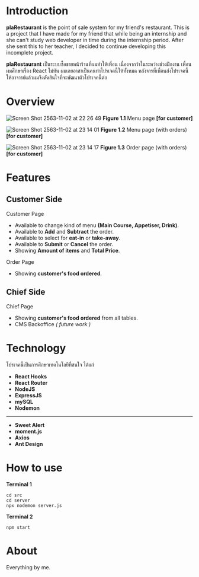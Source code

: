 # Introduction
 **plaRestaurant** is the point of sale system for my friend's restaurant. This is a project that I have made for my friend that while being an internship and she can't study web developer in time during the internship period. After she sent this to her teacher, I decided to continue developing this incomplete project.
 
**plaRestaurant** เป็นระบบซื้อขายหน้าร้านที่ผมทำให้เพื่อน เนื่องจากว่าในระหว่างช่วงฝึกงาน เพื่อนผมศึกษาเรื่อง React ไม่ทัน ผมเลยอาสาเป็นคนทำโปรเจคนี้ให้ทั้งหมด หลังจารที่เพื่อนส่งโปรเจคนี้ให้อาจารย์แล้วผมจึงตัดสินใจที่จะพัฒนาตัวโปรเจคนี้ต่อ
# Overview

![Screen Shot 2563-11-02 at 22 26 49](https://user-images.githubusercontent.com/59742129/97904073-90568a80-1d72-11eb-9fe5-4b9e251b8938.png)
**Figure 1.1** Menu page **[for customer]**

![Screen Shot 2563-11-02 at 23 14 01](https://user-images.githubusercontent.com/59742129/97904068-8fbdf400-1d72-11eb-881d-806c065bdf69.png)
**Figure 1.2** Menu page (with orders) **[for customer]**

![Screen Shot 2563-11-02 at 23 14 17](https://user-images.githubusercontent.com/59742129/97904066-8f255d80-1d72-11eb-9c3b-a414e47b0b15.png)
**Figure 1.3** Order page (with orders) **[for customer]**

# Features

## Customer Side

Customer Page
 - Available to change kind of menu **(Main Course, Appetiser, Drink)**.
 - Available to **Add** and **Subtract**  the order.
 - Available to select for **eat-in** or **take-away**.
 - Available to **Submit** or **Cancel** the order.
 - Showing **Amount of items** and **Total Price**.
 
Order Page
 - Showing **customer's food ordered**.

## Chief Side

Chief Page
- Showing **customer's food ordered** from all tables.
-  CMS Backoffice *( future work )*

# Technology

โปรเจคนี้เป็นการศึกษาเทคโนโลยีที่สนใจ ได้แก่

 - **React Hooks**
 - **React Router**
 - **NodeJS**
 - **ExpressJS**
 - **mySQL**
 - **Nodemon**
___
 - **Sweet Alert**
 - **moment.js**
 - **Axios**
 - **Ant Design**

# How to use
**Terminal 1**

    cd src
    cd server
    npx nodemon server.js

**Terminal 2**

    npm start

# About
Everything by me.
